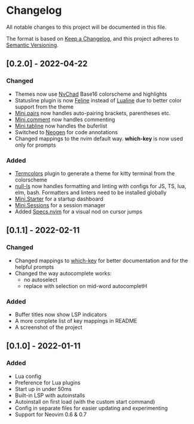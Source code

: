 # Changelog

All notable changes to this project will be documented in this file.

The format is based on [Keep a Changelog](https://keepachangelog.com/en/1.0.0/),
and this project adheres to [Semantic Versioning](https://semver.org/spec/v2.0.0.html).

## [0.2.0] - 2022-04-22

### Changed

- Themes now use [NvChad](https://github.com/NvChad/NvChad) Base16 colorscheme and highlights
- Statusline plugin is now [Feline](https://github.com/feline-nvim/feline.nvim)
  instead of [Lualine](https://github.com/nvim-lualine/lualine.nvim) due to
  better color support from the theme
- [Mini.pairs](https://github.com/echasnovski/mini.nvim#minipairs) now handles
  auto-pairing brackets, parentheses etc.
- [Mini.comment](https://github.com/echasnovski/mini.nvim#minicomment) now handles commenting
- [Mini.tabline](https://github.com/echasnovski/mini.nvim#minitabline) now handles the buferlist
- Switched to [Neogen](https://github.com/danymat/neogen) for code annotations
- Changed mappings to the nvim default way. **which-key** is now used only for prompts

### Added

- [Termcolors](https://github.com/psliwka/termcolors.nvim) plugin to generate a
  theme for kitty terminal from the colorscheme
- [null-ls](https://github.com/jose-elias-alvarez/null-ls.nvim) now handles
  formatting and linting with configs for JS, TS, lua, elm, bash. Formatters and
  linters need to be installed globally
- [Mini.Starter](https://github.com/echasnovski/mini.nvim#ministarter) for a startup dashboard
- [Mini.Sessions](https://github.com/echasnovski/mini.nvim#minisessions) for a session manager
- Added [Specs.nvim](https://github.com/edluffy/specs.nvim) for a visual nod on cursor jumps

## [0.1.1] - 2022-02-11

### Changed

- Changed mappings to [which-key](https://github.com/folke/which-key.nvim) for
  better documentation and for the helpful prompts
- Changed the way autocomplete works:
  - no autoselect
  - replace with selection on mid-word autocompletH

### Added

- Buffer titles now show LSP indicators
- A more complete list of key mappings in README
- A screenshot of the project

## [0.1.0] - 2022-01-11

### Added

- Lua config
- Preference for Lua plugins
- Start up in under 50ms
- Built-in LSP with autoinstalls
- Autoinstall on first load (with the custom start command)
- Config in separate files for easier updating and experimenting
- Support for Neovim 0.6 & 0.7

